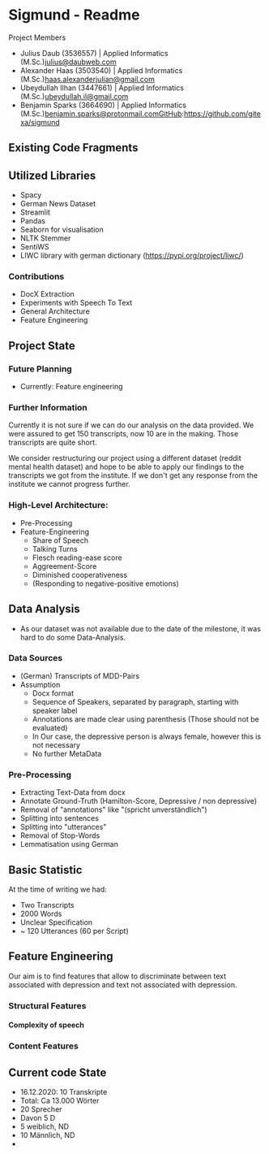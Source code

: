 # Sigmund - Readme

Project Members
* Julius Daub (3536557) | Applied Informatics (M.Sc.)julius@daubweb.com
* Alexander Haas (3503540) | Applied Informatics (M.Sc.)haas.alexanderjulian@gmail.com
* Ubeydullah Ilhan (3447661) | Applied Informatics (M.Sc.)ubeydullah.il@gmail.com
* Benjamin Sparks (3664690) | Applied Informatics (M.Sc.)benjamin.sparks@protonmail.comGitHub:https://github.com/gitexa/sigmund

## Existing Code Fragments
 

## Utilized Libraries
* Spacy
* German News Dataset
* Streamlit
* Pandas
* Seaborn for visualisation
* NLTK Stemmer
* SentiWS
* LIWC library with german dictionary (https://pypi.org/project/liwc/)



### Contributions
- DocX Extraction
- Experiments with Speech To Text
- General Architecture
- Feature Engineering

## Project State


### Future Planning
* Currently: Feature engineering
### Further Information
Currently it is not sure if we can do our analysis on the data provided. We were assured to get 150 transcripts, now 10 are in the making. Those transcripts are quite short.

We consider restructuring our project using a different dataset (reddit mental health dataset) and hope to be able to apply our findings to the transcripts we got from the institute. If we don't get any response from the institute we cannot progress further.

### High-Level Architecture:
* Pre-Processing
* Feature-Engineering
    * Share of Speech
    * Talking Turns
    * Flesch reading-ease score
    * Aggreement-Score
    * Diminished cooperativeness
    * (Responding to negative-positive emotions) 

## Data Analysis
* As our dataset was not available due to the date of the milestone, it was hard to do some Data-Analysis.
### Data Sources
* (German) Transcripts of MDD-Pairs
* Assumption
    * Docx format
    * Sequence of Speakers, separated by paragraph, starting with speaker label
    * Annotations are made clear using parenthesis (Those should not be evaluated)
    * In Our case, the depressive person is always female, however this is not necessary
    * No further MetaData   
 

### Pre-Processing
* Extracting Text-Data from docx
* Annotate Ground-Truth (Hamilton-Score, Depressive / non depressive)
* Removal of "annotations" like "(spricht unverständlich")
* Splitting into sentences
* Splitting into "utterances"
* Removal of Stop-Words
* Lemmatisation using German
## Basic Statistic
At the time of writing we had:
* Two Transcripts
* 2000 Words
* Unclear Specification
* ~ 120 Utterances (60 per Script)
## Feature Engineering
Our aim is to find features that allow to discriminate between text associated with depression and text not associated with depression.
### Structural Features
#### Complexity of speech

### Content Features
## Current code State
* 16.12.2020: 10 Transkripte
* Total: Ca 13.000 Wörter
* 20 Sprecher
* Davon 5 D
* 5 weiblich, ND
* 10 Männlich, ND
* 



